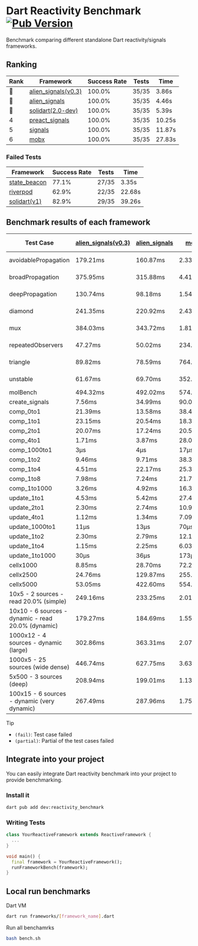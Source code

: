 # Dart Reactivity Benchmark [![Pub Version](https://img.shields.io/pub/v/reactivity_benchmark)](https://pub.dev/packages/reactivity_benchmark)

Benchmark comparing different standalone Dart reactivity/signals frameworks.

## Ranking

<!-- ranking start -->
| Rank | Framework | Success Rate | Tests | Time |
|------|-----------|--------------|-------|------|
| 🥇 | [alien_signals(v0.3)](https://github.com/medz/alien-signals-dart) | 100.0% | 35/35 | 3.86s |
| 🥈 | [alien_signals](https://github.com/medz/alien-signals-dart) | 100.0% | 35/35 | 4.46s |
| 🥉 | [solidart(2.0-dev)](https://github.com/nank1ro/solidart/tree/dev) | 100.0% | 35/35 | 5.39s |
| 4 | [preact_signals](https://pub.dev/packages/preact_signals) | 100.0% | 35/35 | 10.25s |
| 5 | [signals](https://github.com/rodydavis/signals.dart) | 100.0% | 35/35 | 11.87s |
| 6 | [mobx](https://github.com/mobxjs/mobx.dart) | 100.0% | 35/35 | 27.83s |

<!-- ranking end -->

### **Failed Tests**

<!-- fail start -->
| Framework | Success Rate | Tests | Time |
|-----------|--------------|-------|------|
| [state_beacon](https://github.com/jinyus/dart_beacon) | 77.1% | 27/35 | 3.35s |
| [riverpod](https://github.com/rrousselGit/riverpod) | 62.9% | 22/35 | 22.68s |
| [solidart(v1)](https://github.com/nank1ro/solidart) | 82.9% | 29/35 | 39.26s |

<!-- fail end -->

## Benchmark results of each framework

<!-- test-case start -->
| Test Case | [alien_signals(v0.3)](https://github.com/medz/alien-signals-dart) | [alien_signals](https://github.com/medz/alien-signals-dart) | [mobx](https://github.com/mobxjs/mobx.dart) | [preact_signals](https://pub.dev/packages/preact_signals) | [riverpod](https://github.com/rrousselGit/riverpod) | [signals](https://github.com/rodydavis/signals.dart) | [solidart(2.0-dev)](https://github.com/nank1ro/solidart/tree/dev) | [solidart(v1)](https://github.com/nank1ro/solidart) | [state_beacon](https://github.com/jinyus/dart_beacon) |
|---|---|---|---|---|---|---|---|---|---|
| avoidablePropagation | 179.21ms | 160.87ms | 2.33s | 214.24ms | 1.37s | 206.91ms | 286.93ms | 2.15s | 147.54ms (fail) |
| broadPropagation | 375.95ms | 315.88ms | 4.41s | 458.99ms | 87.60ms (fail) | 527.13ms | 510.18ms | 5.43s | 6.24ms (fail) |
| deepPropagation | 130.74ms | 98.18ms | 1.54s | 177.39ms | 1.91s (fail) | 173.93ms | 171.98ms | 1.97s | 146.52ms (fail) |
| diamond | 241.35ms | 220.92ms | 2.43s | 285.41ms | 2.86s (fail) | 292.93ms | 354.97ms | 3.39s | 183.38ms (fail) |
| mux | 384.03ms | 343.72ms | 1.81s | 403.29ms | 557.40ms (fail) | 413.66ms | 448.06ms | 1.98s | 194.41ms (fail) |
| repeatedObservers | 47.27ms | 50.02ms | 234.48ms | 40.23ms | 386.61ms (fail) | 46.73ms | 83.96ms | 213.35ms | 53.14ms (fail) |
| triangle | 89.82ms | 78.59ms | 764.16ms | 102.53ms | 950.90ms (fail) | 102.23ms | 124.70ms | 1.12s | 78.29ms (fail) |
| unstable | 61.67ms | 69.70ms | 352.20ms | 69.84ms | 631.81ms (fail) | 82.04ms | 95.85ms | 351.94ms | 337.27ms (fail) |
| molBench | 494.32ms | 492.02ms | 574.22ms | 483.25ms | 11.95ms | 486.04ms | 492.41ms | 1.70s | 905μs |
| create_signals | 7.56ms | 34.99ms | 90.00ms | 5.29ms | 26.89ms | 24.29ms | 98.19ms | 77.56ms | 59.02ms |
| comp_0to1 | 21.39ms | 13.58ms | 38.47ms | 17.08ms | 16.52ms | 10.84ms | 37.53ms | 37.34ms | 53.03ms |
| comp_1to1 | 23.15ms | 20.54ms | 18.31ms | 12.58ms | 23.26ms | 27.10ms | 54.64ms | 23.85ms | 54.68ms |
| comp_2to1 | 20.07ms | 17.24ms | 20.57ms | 16.73ms | 24.52ms | 9.09ms | 48.13ms | 34.48ms | 35.58ms |
| comp_4to1 | 1.71ms | 3.87ms | 28.07ms | 10.76ms | 4.65ms | 1.96ms | 5.03ms | 18.24ms | 16.24ms |
| comp_1000to1 | 3μs | 4μs | 17μs | 4μs | 3μs | 5μs | 18μs | 2.11ms | 42μs |
| comp_1to2 | 9.46ms | 9.71ms | 38.34ms | 29.39ms | 10.67ms | 21.17ms | 42.79ms | 40.90ms | 44.75ms |
| comp_1to4 | 4.51ms | 22.17ms | 25.34ms | 20.75ms | 25.78ms | 9.41ms | 23.19ms | 25.61ms | 43.77ms |
| comp_1to8 | 7.98ms | 7.24ms | 21.74ms | 12.56ms | 5.52ms | 12.65ms | 22.63ms | 22.78ms | 42.62ms |
| comp_1to1000 | 3.26ms | 4.92ms | 16.33ms | 6.64ms | 5.13ms | 6.63ms | 16.93ms | 17.08ms | 38.64ms |
| update_1to1 | 4.53ms | 5.42ms | 27.41ms | 8.59ms | 85.15ms | 8.99ms | 16.20ms | 42.80ms | 5.66ms |
| update_2to1 | 2.30ms | 2.74ms | 10.91ms | 4.34ms | 43.49ms | 4.53ms | 8.00ms | 21.63ms | 2.82ms |
| update_4to1 | 1.12ms | 1.34ms | 7.09ms | 2.59ms | 20.61ms | 2.23ms | 4.06ms | 10.73ms | 1.42ms |
| update_1000to1 | 11μs | 13μs | 70μs | 21μs | 177μs | 23μs | 40μs | 118μs | 14μs |
| update_1to2 | 2.30ms | 2.79ms | 12.12ms | 4.63ms | 42.82ms | 4.69ms | 8.19ms | 21.12ms | 2.86ms |
| update_1to4 | 1.15ms | 2.25ms | 6.03ms | 2.19ms | 21.39ms | 2.31ms | 4.05ms | 10.68ms | 1.41ms |
| update_1to1000 | 30μs | 36μs | 173μs | 65μs | 127μs | 43μs | 180μs | 209μs | 384μs |
| cellx1000 | 8.85ms | 28.70ms | 72.27ms | 9.76ms | N/A | 10.14ms | 14.97ms | 149.35ms | 5.13ms |
| cellx2500 | 24.76ms | 129.87ms | 255.61ms | 26.41ms | N/A | 35.24ms | 34.85ms | 475.11ms | 22.33ms |
| cellx5000 | 53.05ms | 422.60ms | 554.22ms | 71.17ms | N/A | 72.69ms | 83.23ms | 1.21s | 53.61ms |
| 10x5 - 2 sources - read 20.0% (simple) | 249.16ms | 233.25ms | 2.01s | 456.89ms | 2.20s | 518.39ms | 365.32ms | 2.57s (partial) | 242.51ms |
| 10x10 - 6 sources - dynamic - read 20.0% (dynamic) | 179.27ms | 184.69ms | 1.55s | 271.01ms | 1.45s (partial) | 280.35ms | 245.20ms | 2.36s (partial) | 200.42ms |
| 1000x12 - 4 sources - dynamic (large) | 302.86ms | 363.31ms | 2.07s | 3.61s | 2.60s (partial) | 4.09s | 458.81ms | 4.04s (partial) | 333.04ms |
| 1000x5 - 25 sources (wide dense) | 446.74ms | 627.75ms | 3.63s | 2.74s | 4.22s | 3.68s | 586.71ms | 5.04s (partial) | 485.34ms |
| 5x500 - 3 sources (deep) | 208.94ms | 199.01ms | 1.13s | 224.97ms | 1.35s | 230.86ms | 263.11ms | 1.95s (partial) | 203.99ms |
| 100x15 - 6 sources - dynamic (very dynamic) | 267.49ms | 287.96ms | 1.75s | 445.00ms | 1.74s (partial) | 477.78ms | 377.15ms | 2.76s (partial) | 255.09ms |

<!-- test-case end -->

> [!TIP]
> - `(fail)`: Test case failed
> - `(partial)`: Partial of the test cases failed

## Integrate into your project

You can easily integrate Dart reactivity benchmark into your project to provide benchmarking.

### Install it

```bash
dart pub add dev:reactivity_benchmark
```

### Writing Tests

```dart
class YourReactiveFramework extends ReactiveFramework {
  ...
}

void main() {
  final framework = YourReactiveFramework();
  runFrameworkBench(framework);
}
```

## Local run benchmarks

Dart VM
```bash
dart run frameworks/[framework_name].dart
```

Run all benchamrks
```bash
bash bench.sh
```
